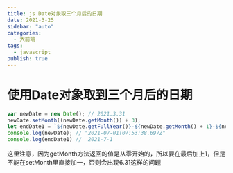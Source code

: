 ```yaml
---
title: js Date对象取三个月后的日期
date: 2021-3-25
sidebar: "auto"
categories:
  - 大前端
tags:
  - javascript
publish: true
---
```


# 使用Date对象取到三个月后的日期

```javascript
var newDate = new Date(); // 2021.3.31
newDate.setMonth((newDate.getMonth()) + 3);
let endDate1 = `${newDate.getFullYear()}-${newDate.getMonth() + 1}-${newDate.getDate()}`;
console.log(newDate); // "2021-07-01T07:53:38.697Z"
console.log(endDate1) //  2021-7-1
```

这里注意，因为getMonth方法返回的值是从零开始的，所以要在最后加上1，但是不能在setMonth里直接加一，否则会出现6.31这样的问题

